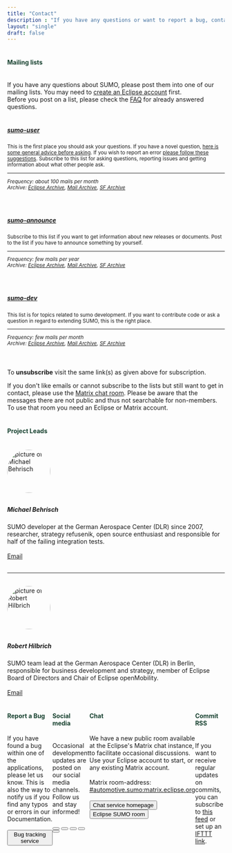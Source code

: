 ```yaml
---
title: "Contact"
description : "If you have any questions or want to report a bug, contact us now"
layout: "single"
draft: false
---
```


<div class="container"><div class="row">

<!-- mailing lists -->
<div class="col-md-12 contact-div">
<h4 style="color:#17412f;" id="mailing-lists"><i class="fas fa-envelope-open-text"></i><br>
Mailing lists</h4>
<br>
If you have any questions about SUMO, please post them into one of our mailing lists. You may need to <a href="https://accounts.eclipse.org/user/register">create an Eclipse account</a> first.
<br>
Before you post on a list, please check the <a href="{{< docsurl >}}/FAQ.html">FAQ</a> for already answered questions. 
<br><br>

<div class="row">
<div class="col-sm-4">
<a href="https://accounts.eclipse.org/mailing-list/sumo-user"><h5>sumo-user</h5></a>
<small>This is the first place you should ask your questions. If you have a novel question, <a href="{{< docsurl >}}/FAQ.html#what_should_i_do_to_get_helpful_answers_on_the_mailing_list">here is some general advice before asking</a>. If you wish to report an error <a href="{{< docsurl >}}/FAQ.html#how_do_i_report_erroneous_behavior_of_a_sumo_application">please follow these suggestions</a>. Subscribe to this list for asking questions, reporting issues and getting information about what other people ask.
<hr>
<i>Frequency: about 100 mails per month<br>
Archive: <a href="https://dev.eclipse.org/mhonarc/lists/sumo-user/">Eclipse Archive</a>, <a href="https://www.mail-archive.com/sumo-user@eclipse.org/">Mail Archive</a>, <a href="https://sourceforge.net/p/sumo/mailman/sumo-user/">SF Archive</a></i></small>
<div class="d-block d-sm-none" style="margin-top:60px;"></div>
</div>

<div class="col-sm-4">
<a href="https://accounts.eclipse.org/mailing-list/sumo-announce"><h5>sumo-announce</h5></a>
<small>Subscribe to this list if you want to get information about new releases or documents. Post to the list if you have to announce something by yourself.
<hr>
<i>
Frequency: few mails per year
<br>
Archive: <a href="https://dev.eclipse.org/mhonarc/lists/sumo-announce/">Eclipse Archive</a>, <a href="https://www.mail-archive.com/sumo-announce@eclipse.org/">Mail Archive</a>, <a href="https://sourceforge.net/p/sumo/mailman/sumo-announce/">SF Archive</a>
</i></small>
<div class="d-block d-sm-none" style="margin-top:60px;"></div>
</div>

<div class="col-sm-4">
<a href="https://accounts.eclipse.org/mailing-list/sumo-dev"><h5>sumo-dev</h5></a>
<small>This list is for topics related to sumo development. If you want to contribute code or ask a question in regard to extending SUMO, this is the right place.
<hr>
<i>
Frequency: few mails per month
<br>
Archive: <a href="https://dev.eclipse.org/mhonarc/lists/sumo-dev/">Eclipse Archive</a>, <a href="https://www.mail-archive.com/sumo-dev@eclipse.org/">Mail Archive</a>, <a href="https://sourceforge.net/p/sumo/mailman/sumo-devel/">SF Archive</a>
</i></small>
<div class="d-block d-sm-none" style="margin-top:20px;"></div>
</div>

</div>
<br>

To **unsubscribe** visit the same link(s) as given above for subscription.

<div class="container alert alert-success alert-dismissible" style="margin-bottom:0;">
If you don't like emails or cannot subscribe to the lists but still want to get in contact, please use the <a href="https://chat.eclipse.org/#/room/#automotive.sumo:matrix.eclipse.org">Matrix chat room</a>. Please be aware that the messages there are not public and thus not searchable for non-members. To use that room you need an Eclipse or Matrix account.
</div>
</div>

<!-- project leads -->
<div class="col-md-12 contact-div">
<h4 style="color:#17412f;" id="project-leads"><i class="fas fa-user-friends"></i><br>
Project Leads</h4><br>


<div class="row">

<!-- Micha -->
<div class="col-sm-6" id="behrisch">
<img src="https://avatars.githubusercontent.com/behrisch" alt="picture of Michael Behrisch" style="width:100px; border-radius: 50%; margin-bottom:10px;">
<h5>Michael Behrisch</h5>
SUMO developer at the German Aerospace Center (DLR) since 2007, researcher, strategy refusenik, open source enthusiast and responsible for half of the failing integration tests.
<br><br>
<a href="mailto:sumo@dlr.de" class="btn btn-sm btn-outline-info">Email</a> <a href="https://linkedin.com/in/michael-behrisch-b4055450/" class="btn btn-sm btn-outline-info"><i class="fab fa-linkedin"></i></a>
<div class="d-block d-sm-none" style="margin:30px 0;"><hr></div>
</div>

<!-- Robert -->
<div class="col-sm-6" id="hilbrich">
<img src="https://avatars.githubusercontent.com/roberthilbrich" alt="picture of Robert Hilbrich" style="width:100px; border-radius: 50%; margin-bottom:10px;">
<h5>Robert Hilbrich</h5>
SUMO team lead at the German Aerospace Center (DLR) in Berlin, responsible for business development and strategy, member of Eclipse Board of Directors and Chair of Eclipse openMobility.
<br><br>
<a href="mailto:sumo@dlr.de" class="btn btn-sm btn-outline-info">Email</a> <a href="https://twitter.com/roberthilbrich" class="btn btn-sm btn-outline-info"><i class="fab fa-x-twitter"></i></a> <a href="https://linkedin.com/in/roberthilbrich" class="btn btn-sm btn-outline-info"><i class="fab fa-linkedin"></i></a>
</div>

</div>
  

</div>

</div>
<div class="row" style="display: flex;">
<!-- report a bug -->
<div class="col-md-4 contact-div small-div">
<h4 style="color:#17412f;" id="report-a-bug"><i class="fas fa-bug"></i><br>
Report a Bug</h4><br>
If you have found a bug within one of the applications, please let us know.
This is also the way to notify us if you find any typos or errors in our Documentation.
<br><br>
<a href="https://github.com/eclipse-sumo/sumo/issues"><button class="btn btn-sm btn-outline-info">Bug tracking service</button></a>
</div>

<!-- social media -->
<div class="col-md-4 contact-div small-div">
<h4 style="color:#17412f;" id="social-media"><i class="fas fa-bullhorn"></i><br>
Social media</h4><br>
Occasional development updates are posted on our social media channels. Follow us and stay informed!
<br><br>
<a href="https://www.facebook.com/simulationofurbanmobility/"><button class="btn btn-sm btn-outline-info"><i class="fa-brands fa-facebook"></i></button></a>
<a href="https://twitter.com/EclipseSumo"><button class="btn btn-sm btn-outline-info"><i class="fa-brands fa-x-twitter"></i></button></a>
<a href="https://instagram.com/eclipse.sumo"><button class="btn btn-sm btn-outline-info"><i class="fa-brands fa-instagram"></i></button></a>
<a href="https://www.threads.net/@eclipse.sumo"><button class="btn btn-sm btn-outline-info"><i class="fa-brands fa-threads"></i></button></a>
<a href="https://www.linkedin.com/groups/5156801/"><button class="btn btn-sm btn-outline-info"><i class="fa-brands fa-linkedin"></i></button></a>
</div>

<!-- chat -->
<div class="col-md contact-div">
<h4 style="color:#17412f;" id="chat"><i class="fas fa-comments"></i><br>
Chat</h4>
<br>
We have a new public room available at the Eclipse's Matrix chat instance, to facilitate occasional discussions.
<br>
Use your Eclipse account to start, or any existing Matrix account.
<br><br>
Matrix room-address: <a href="https://chat.eclipse.org/#/room/#automotive.sumo:matrix.eclipse.org">#automotive.sumo:matrix.eclipse.org</a>
<br><br>
<a href="https://matrix.eclipse.org"><button class="btn btn-sm btn-outline-info">Chat service homepage</button></a>
<a href="https://chat.eclipse.org/#/room/#automotive.sumo:matrix.eclipse.org"><button class="btn btn-sm btn-outline-info">Eclipse SUMO room</button></a>
</div>


<!-- commit rss -->
<div class="col-md-12 contact-div">
<h4 style="color:#17412f;" id="commit-rss"><i class="fas fa-rss"></i><br>
Commit RSS</h4><br>
If you want to receive regular updates on commits, you can subscribe to <a href="https://github.com/eclipse-sumo/sumo/commits/main.atom">this feed</a> or set up an <a href="https://ifttt.com/applets/rhYv7ixE-rss-feed-to-email">IFTTT link</a>.
</div>

</div></div>
